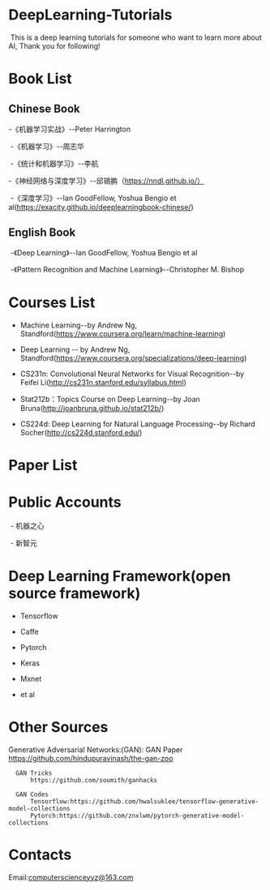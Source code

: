 # DeepLearning-Tutorials
  This is a deep learning tutorials for someone who want to learn more about AI, Thank you for following!
  
# Book List
## Chinese Book
  -《机器学习实战》--Peter Harrington
    
  -《机器学习》--周志华
    
  -《统计和机器学习》--李航
    
  -《神经网络与深度学习》--邱锡鹏（https://nndl.github.io/）
    
  -《深度学习》--Ian GoodFellow, Yoshua Bengio et al(https://exacity.github.io/deeplearningbook-chinese/)
    
## English Book
  -《Deep Learning》--Ian GoodFellow, Yoshua Bengio et al
    
  -《Pattern Recognition and Machine Learning》--Christopher M. Bishop
     
# Courses List
 - Machine Learning--by Andrew Ng, Standford(https://www.coursera.org/learn/machine-learning)
  
 - Deep Learning -- by Andrew Ng, Standford(https://www.coursera.org/specializations/deep-learning)

 - CS231n: Convolutional Neural Networks for Visual Recognition--by Feifei Li(http://cs231n.stanford.edu/syllabus.html)
  
 - Stat212b：Topics Course on Deep Learning--by Joan Bruna(http://joanbruna.github.io/stat212b/)
  
 - CS224d: Deep Learning for Natural Language Processing--by Richard Socher(http://cs224d.stanford.edu/)
  
# Paper List
    
  
  
# Public Accounts

  - 机器之心
  
  - 新智元
  
# Deep Learning Framework(open source framework)

  - Tensorflow
  
  - Caffe
  
  - Pytorch
  
  - Keras
  
  - Mxnet
  
  - et al
 
# Other Sources
  Generative Adversarial Networks:(GAN):
      GAN Paper
          https://github.com/hindupuravinash/the-gan-zoo
          
      GAN Tricks
          https://github.com/soumith/ganhacks
          
      GAN Codes
          Tensorflow:https://github.com/hwalsuklee/tensorflow-generative-model-collections
          Pytorch:https://github.com/znxlwm/pytorch-generative-model-collections
  
# Contacts

  Email:computerscienceyyz@163.com
